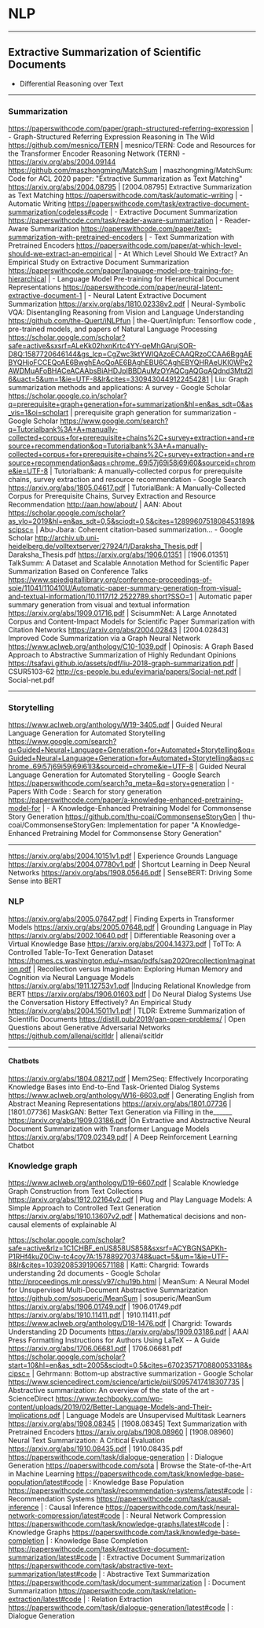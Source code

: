 # NLP

---

## Extractive Summarization of Scientific Documents

- Differential Reasoning over Text


---

### Summarization

https://paperswithcode.com/paper/graph-structured-referring-expression | - Graph-Structured Referring Expression Reasoning in The Wild
https://github.com/mesnico/TERN | mesnico/TERN: Code and Resources for the Transformer Encoder Reasoning Network (TERN) - https://arxiv.org/abs/2004.09144
https://github.com/maszhongming/MatchSum | maszhongming/MatchSum: Code for ACL 2020 paper: "Extractive Summarization as Text Matching"
https://arxiv.org/abs/2004.08795 | [2004.08795] Extractive Summarization as Text Matching
https://paperswithcode.com/task/automatic-writing | - Automatic Writing
https://paperswithcode.com/task/extractive-document-summarization/codeless#code | - Extractive Document Summarization
https://paperswithcode.com/task/reader-aware-summarization | - Reader-Aware Summarization
https://paperswithcode.com/paper/text-summarization-with-pretrained-encoders | - Text Summarization with Pretrained Encoders
https://paperswithcode.com/paper/at-which-level-should-we-extract-an-empirical | - At Which Level Should We Extract? An Empirical Study on Extractive Document Summarization
https://paperswithcode.com/paper/language-model-pre-training-for-hierarchical | - Language Model Pre-training for Hierarchical Document Representations
https://paperswithcode.com/paper/neural-latent-extractive-document-1 | - Neural Latent Extractive Document Summarization
https://arxiv.org/abs/1810.02338v2.pdf | Neural-Symbolic VQA: Disentangling Reasoning from Vision and Language Understanding
https://github.com/the-Quert/iNLPfun | the-Quert/inlpfun: Tensorflow code , pre-trained models, and papers of Natural Language Processing
https://scholar.google.com/scholar?safe=active&sxsrf=ALeKk02hxnKrtc4YY-qeMhGArujSOR-D8Q:1587720646144&gs_lcp=CgZwc3ktYWIQAzoECAAQRzoCCAA6BggAEBYQHjoFCCEQoAE6BwghEAoQoAE6BAghEBU6CAghEBYQHRAeUKI0WPe2AWDMuAFoBHACeACAAbsBiAHDJpIBBDAuMzOYAQCgAQGqAQdnd3Mtd2l6&uact=5&um=1&ie=UTF-8&lr&cites=3309430449122454281 | Liu: Graph summarization methods and applications: A survey - Google Scholar
https://scholar.google.co.in/scholar?q=prerequisite+graph+generation+for+summarization&hl=en&as_sdt=0&as_vis=1&oi=scholart | prerequisite graph generation for summarization - Google Scholar
https://www.google.com/search?q=Tutorialbank%3A+A+manually-collected+corpus+for+prerequisite+chains%2C+survey+extraction+and+resource+recommendation&oq=Tutorialbank%3A+A+manually-collected+corpus+for+prerequisite+chains%2C+survey+extraction+and+resource+recommendation&aqs=chrome..69i57j69i58j69i60&sourceid=chrome&ie=UTF-8 | Tutorialbank: A manually-collected corpus for prerequisite chains, survey extraction and resource recommendation - Google Search
https://arxiv.org/abs/1805.04617.pdf | TutorialBank: A Manually-Collected Corpus for Prerequisite Chains, Survey Extraction and Resource Recommendation
http://aan.how/about/ | AAN: About
https://scholar.google.com/scholar?as_ylo=2019&hl=en&as_sdt=0,5&sciodt=0,5&cites=1289960751808453189&scipsc= | Abu-Jbara: Coherent citation-based summarization... - Google Scholar
http://archiv.ub.uni-heidelberg.de/volltextserver/27924/1/Daraksha_Thesis.pdf | Daraksha_Thesis.pdf
https://arxiv.org/abs/1906.01351 | [1906.01351] TalkSumm: A Dataset and Scalable Annotation Method for Scientific Paper Summarization Based on Conference Talks
https://www.spiedigitallibrary.org/conference-proceedings-of-spie/11041/110410U/Automatic-paper-summary-generation-from-visual-and-textual-information/10.1117/12.2522789.short?SSO=1 | Automatic paper summary generation from visual and textual information
https://arxiv.org/abs/1909.01716.pdf | ScisummNet: A Large Annotated Corpus and Content-Impact Models for Scientific Paper Summarization with Citation Networks
https://arxiv.org/abs/2004.02843 | [2004.02843] Improved Code Summarization via a Graph Neural Network
https://www.aclweb.org/anthology/C10-1039.pdf | Opinosis: A Graph Based Approach to Abstractive Summarization of Highly Redundant Opinions
https://tsafavi.github.io/assets/pdf/liu-2018-graph-summarization.pdf | CSUR5103-62
http://cs-people.bu.edu/evimaria/papers/Social-net.pdf | Social-net.pdf

---

### Storytelling

https://www.aclweb.org/anthology/W19-3405.pdf | Guided Neural Language Generation for Automated Storytelling
https://www.google.com/search?q=Guided+Neural+Language+Generation+for+Automated+Storytelling&oq=Guided+Neural+Language+Generation+for+Automated+Storytelling&aqs=chrome..69i57j69i59j69i61l3&sourceid=chrome&ie=UTF-8 | Guided Neural Language Generation for Automated Storytelling - Google Search
https://paperswithcode.com/search?q_meta=&q=story+generation | - Papers With Code : Search for story generation
https://paperswithcode.com/paper/a-knowledge-enhanced-pretraining-model-for | - A Knowledge-Enhanced Pretraining Model for Commonsense Story Generation
https://github.com/thu-coai/CommonsenseStoryGen | thu-coai/CommonsenseStoryGen: Implementation for paper "A Knowledge-Enhanced Pretraining Model for Commonsense Story Generation"

---

https://arxiv.org/abs/2004.10151v1.pdf | Experience Grounds Language
https://arxiv.org/abs/2004.07780v1.pdf | Shortcut Learning in Deep Neural Networks
https://arxiv.org/abs/1908.05646.pdf | SenseBERT: Driving Some Sense into BERT



### NLP

https://arxiv.org/abs/2005.07647.pdf | Finding Experts in Transformer Models
https://arxiv.org/abs/2005.07648.pdf | Grounding Language in Play
https://arxiv.org/abs/2002.10640.pdf | Differentiable Reasoning over a Virtual Knowledge Base
https://arxiv.org/abs/2004.14373.pdf | ToTTo: A Controlled Table-To-Text Generation Dataset
https://homes.cs.washington.edu/~msap/pdfs/sap2020recollectionImagination.pdf | Recollection versus Imagination: Exploring Human Memory and Cognition via Neural Language Models
https://arxiv.org/abs/1911.12753v1.pdf |Inducing Relational Knowledge from BERT
https://arxiv.org/abs/1906.01603.pdf | Do Neural Dialog Systems Use the Conversation History Effectively? An Empirical Study
https://arxiv.org/abs/2004.15011v1.pdf | TLDR: Extreme Summarization of Scientific Documents
https://distill.pub/2019/gan-open-problems/ | Open Questions about Generative Adversarial Networks
https://github.com/allenai/scitldr | allenai/scitldr

---

#### Chatbots
https://arxiv.org/abs/1804.08217.pdf | Mem2Seq: Effectively Incorporating Knowledge Bases into End-to-End Task-Oriented Dialog Systems
https://www.aclweb.org/anthology/W16-6603.pdf | Generating English from Abstract Meaning Representations
https://arxiv.org/abs/1801.07736 | [1801.07736] MaskGAN: Better Text Generation via Filling in the______
https://arxiv.org/abs/1909.03186.pdf |On Extractive and Abstractive Neural Document Summarization with Transformer Language Models
https://arxiv.org/abs/1709.02349.pdf | A Deep Reinforcement Learning Chatbot



### Knowledge graph

https://www.aclweb.org/anthology/D19-6607.pdf | Scalable Knowledge Graph Construction from Text Collections
https://arxiv.org/abs/1912.02164v2.pdf | Plug and Play Language Models: A Simple Approach to Controlled Text Generation
https://arxiv.org/abs/1910.13607v2.pdf | Mathematical decisions and non-causal elements of explainable AI












https://scholar.google.com/scholar?safe=active&rlz=1C1CHBF_enUS858US858&sxsrf=ACYBGNSAPKh-P1RHf4kuZ0Ciw-tc4coy7A:1578892703748&uact=5&um=1&ie=UTF-8&lr&cites=10392085391906571188 | Katti: Chargrid: Towards understanding 2d documents - Google Scholar
http://proceedings.mlr.press/v97/chu19b.html | MeanSum: A Neural Model for Unsupervised Multi-Document Abstractive Summarization
https://github.com/sosuperic/MeanSum | sosuperic/MeanSum
https://arxiv.org/abs/1906.01749.pdf | 1906.01749.pdf
https://arxiv.org/abs/1910.11411.pdf | 1910.11411.pdf
https://www.aclweb.org/anthology/D18-1476.pdf | Chargrid: Towards Understanding 2D Documents
https://arxiv.org/abs/1909.03186.pdf | AAAI Press Formatting Instructions for Authors Using LaTeX -- A Guide
https://arxiv.org/abs/1706.06681.pdf | 1706.06681.pdf
https://scholar.google.com/scholar?start=10&hl=en&as_sdt=2005&sciodt=0,5&cites=6702357170880053318&scipsc= | Gehrmann: Bottom-up abstractive summarization - Google Scholar
https://www.sciencedirect.com/science/article/pii/S0957417418307735 | Abstractive summarization: An overview of the state of the art - ScienceDirect
https://www.techbooky.com/wp-content/uploads/2019/02/Better-Language-Models-and-Their-Implications.pdf | Language Models are Unsupervised Multitask Learners
https://arxiv.org/abs/1908.08345 | [1908.08345] Text Summarization with Pretrained Encoders
https://arxiv.org/abs/1908.08960 | [1908.08960] Neural Text Summarization: A Critical Evaluation
https://arxiv.org/abs/1910.08435.pdf | 1910.08435.pdf
https://paperswithcode.com/task/dialogue-generation | : Dialogue Generation
https://paperswithcode.com/sota | Browse the State-of-the-Art in Machine Learning
https://paperswithcode.com/task/knowledge-base-population/latest#code | : Knowledge Base Population
https://paperswithcode.com/task/recommendation-systems/latest#code | : Recommendation Systems
https://paperswithcode.com/task/causal-inference | : Causal Inference
https://paperswithcode.com/task/neural-network-compression/latest#code | : Neural Network Compression
https://paperswithcode.com/task/knowledge-graphs/latest#code | : Knowledge Graphs
https://paperswithcode.com/task/knowledge-base-completion | : Knowledge Base Completion
https://paperswithcode.com/task/extractive-document-summarization/latest#code | : Extractive Document Summarization
https://paperswithcode.com/task/abstractive-text-summarization/latest#code | : Abstractive Text Summarization
https://paperswithcode.com/task/document-summarization | : Document Summarization
https://paperswithcode.com/task/relation-extraction/latest#code | : Relation Extraction
https://paperswithcode.com/task/dialogue-generation/latest#code | : Dialogue Generation